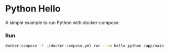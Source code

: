 # Python Hello

A simple example to run Python with docker-compose.

### Run

```sh
docker-compose -f ./docker-compose.yml run --rm hello python /app/main.py
```